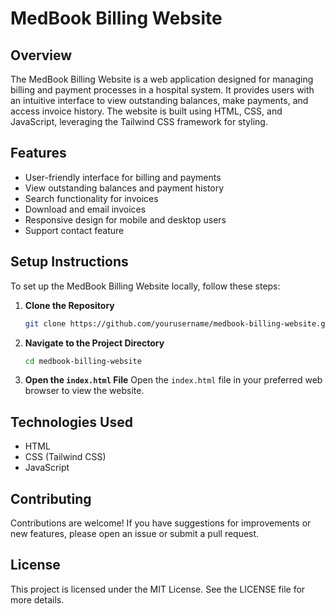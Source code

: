 # MedBook Billing Website

## Overview
The MedBook Billing Website is a web application designed for managing billing and payment processes in a hospital system. It provides users with an intuitive interface to view outstanding balances, make payments, and access invoice history. The website is built using HTML, CSS, and JavaScript, leveraging the Tailwind CSS framework for styling.

## Features
- User-friendly interface for billing and payments
- View outstanding balances and payment history
- Search functionality for invoices
- Download and email invoices
- Responsive design for mobile and desktop users
- Support contact feature

## Setup Instructions
To set up the MedBook Billing Website locally, follow these steps:

1. **Clone the Repository**
   ```bash
   git clone https://github.com/yourusername/medbook-billing-website.git
   ```

2. **Navigate to the Project Directory**
   ```bash
   cd medbook-billing-website
   ```

3. **Open the `index.html` File**
   Open the `index.html` file in your preferred web browser to view the website.

## Technologies Used
- HTML
- CSS (Tailwind CSS)
- JavaScript

## Contributing
Contributions are welcome! If you have suggestions for improvements or new features, please open an issue or submit a pull request.

## License
This project is licensed under the MIT License. See the LICENSE file for more details.
